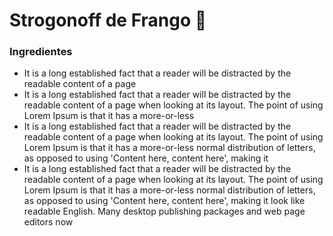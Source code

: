 # Strogonoff de Frango :chicken:

### Ingredientes

- It is a long established fact that a reader will be distracted by the readable content of a page 
- It is a long established fact that a reader will be distracted by the readable content of a page when looking at its layout. The point of using Lorem Ipsum is that it has a more-or-less 
- It is a long established fact that a reader will be distracted by the readable content of a page when looking at its layout. The point of using Lorem Ipsum is that it has a more-or-less normal distribution of letters, as opposed to using 'Content here, content here', making it 
- It is a long established fact that a reader will be distracted by the readable content of a page when looking at its layout. The point of using Lorem Ipsum is that it has a more-or-less normal distribution of letters, as opposed to using 'Content here, content here', making it look like readable English. Many desktop publishing packages and web page editors now 

